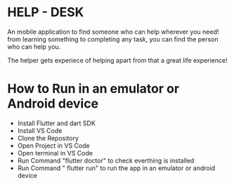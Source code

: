 
# HELP - DESK 

An mobile application to find someone who can help wherever you need!
from learning something to completing any task,
you can find the person who can help you.

The helper gets experiece of helping
apart from that a great life experience!


# How to Run in an emulator or Android device

* Install Flutter and dart SDK
* Install VS Code
* Clone the Repository
* Open Project in VS Code
* Open terminal in VS Code
* Run Command "flutter doctor" to check everthing is installed
* Run Command " flutter run" to run the app in an emulator or android device
